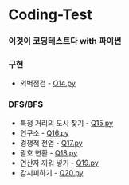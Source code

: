 # Coding-Test

### 이것이 코딩테스트다 with 파이썬
### 구현
* 외벽점검 - [Q14.py](https://github.com/Subby02/Coding-Test/blob/main/Implementation/Q14.py)

### DFS/BFS
* 특정 거리의 도시 찾기 - [Q15.py](https://github.com/Subby02/Coding-Test/blob/main/DFSBFS/Q15.py)
* 연구소 - [Q16.py](https://github.com/Subby02/Coding-Test/blob/main/DFSBFS/Q16.py)
* 경쟁적 전염 - [Q17.py](https://github.com/Subby02/Coding-Test/blob/main/DFSBFS/Q17.py)
* 괄호 변환 - [Q18.py](https://github.com/Subby02/Coding-Test/blob/main/DFSBFS/Q18.py)
* 연산자 끼워 넣기 - [Q19.py](https://github.com/Subby02/Coding-Test/blob/main/DFSBFS/Q19.py)
* 감시피하기 - [Q20.py](https://github.com/Subby02/Coding-Test/blob/main/DFSBFS/Q20.py)